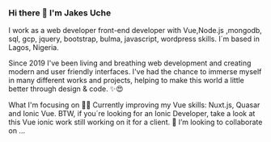 ### Hi there 👋 I'm Jakes Uche




I work as a web developer front-end developer with Vue,Node.js ,mongodb, sql, gcp, jquery, bootstrap, bulma, javascript, wordpress skills. I´m based in Lagos, Nigeria.

Since 2019 I've been living and breathing web development and creating modern and user friendly interfaces. I've had the chance to immerse myself in many different works and projects, helping to make this world a little better through design & code. ✨😍

What I'm focusing on 👨‍💻
Currently improving my Vue skills: Nuxt.js, Quasar and Ionic Vue.
BTW, if you´re looking for an Ionic Developer, take a look at this Vue ionic work still working on it for a client.
👯 I’m looking to collaborate on ...

